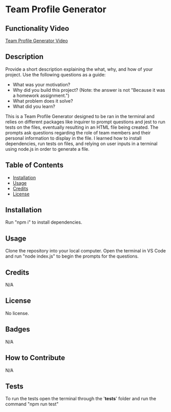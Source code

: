 # Team Profile Generator

## Functionality Video 

[Team Profile Generator Video](https://youtu.be/ih-zjr8Fabs)

## Description

Provide a short description explaining the what, why, and how of your project. Use the following questions as a guide:

- What was your motivation?
- Why did you build this project? (Note: the answer is not "Because it was a homework assignment.")
- What problem does it solve?
- What did you learn?

This is a Team Profile Generator designed to be ran in the terminal and relies on different packages like inquirer to prompt questions and jest to run tests on the files, eventually resulting in an HTML file being created. The prompts ask questions regarding the role of team members and their personal information to display in the file. I learned how to install dependencies, run tests on files, and relying on user inputs in a terminal using node.js in order to generate a file. 
## Table of Contents 

- [Installation](#installation)
- [Usage](#usage)
- [Credits](#credits)
- [License](#license)

## Installation

Run "npm i" to install dependencies. 

## Usage

Clone the repository into your local computer. Open the terminal in VS Code and run "node index.js" to begin the prompts for the questions. 

## Credits

N/A

## License

No license. 

## Badges

N/A

## How to Contribute

N/A

## Tests

To run the tests open the terminal through the '__tests__' folder and run the command "npm run test"
